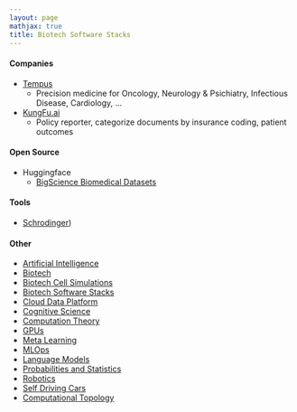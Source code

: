```yaml
---
layout: page
mathjax: true
title: Biotech Software Stacks
---
```

#### Companies
* [Tempus](https://www.tempus.com/)
  * Precision medicine for Oncology, Neurology & Psichiatry, Infectious Disease, Cardiology, ...
* [KungFu.ai](https://www.kungfu.ai/)
  * Policy reporter, categorize documents by insurance coding, patient outcomes

#### Open Source
* Huggingface
  * [BigScience Biomedical Datasets](https://huggingface.co/bigbio)


#### Tools
* [Schrodinger](/biotech/tools/schrodinger.md))

#### Other
* [Artificial Intelligence](/artificial_intelligence)
* [Biotech](/biotech)
* [Biotech Cell Simulations](/biotech/cell_simulations)
* [Biotech Software Stacks](/biotech/software_stacks)
* [Cloud Data Platform](/cloud_data_platform)
* [Cognitive Science](/cognitive_science)
* [Computation Theory](/computation_theory)
* [GPUs](/gpus)
* [Meta Learning](/meta_learning)
* [MLOps](/mlops)
* [Language Models](/language_models)
* [Probabilities and Statistics](/probabilities_and_statistics)
* [Robotics](/robotics)
* [Self Driving Cars](/self_driving_cars)
* [Computational Topology](/computational_topology)
